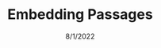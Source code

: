 ---
title: Embedding Passages
authors: Jon Stapleton
date: 8/1/2022
type: tutorial
layout: location
short: Embed passages within other passages
description: This tutorial shows you how to combine passages by embedding, which allows you to insert the content of one passage into another one. Embedding is a great way of organizing passages, especially in stories with a lot of repetition.
---